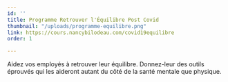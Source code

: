 ```yaml
---
id: ''
title: Programme Retrouver l'Équilibre Post Covid
thumbnail: "/uploads/programme-equilibre.png"
link: https://cours.nancybilodeau.com/covid19equilibre
order: 1

---
```

Aidez vos employés à retrouver leur équilibre. Donnez-leur des outils éprouvés qui les aideront autant du côté de la santé mentale que physique.